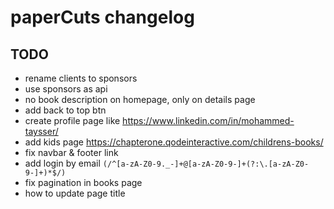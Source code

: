
# paperCuts changelog

## TODO

- rename clients to sponsors
- use sponsors as api
- no book description on homepage, only on details page
- add back to top btn
- create profile page like <https://www.linkedin.com/in/mohammed-taysser/>
- add kids page <https://chapterone.qodeinteractive.com/childrens-books/>
- fix navbar & footer link
- add login by email `(/^[a-zA-Z0-9._-]+@[a-zA-Z0-9-]+(?:\.[a-zA-Z0-9-]+)*$/)`
- fix pagination in books page
- how to update page title
